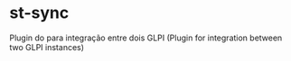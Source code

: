 # st-sync
Plugin do para integração entre dois GLPI (Plugin for integration between two GLPI instances)

